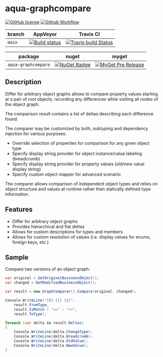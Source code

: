 # aqua-graphcompare

[![GitHub license][lic-badge]][lic-link]
[![Github Workflow][pub-badge]][pub-link]

| branch | AppVeyor                | Travis CI                      |
| ---    | ---                     | ---                            |
| `main` | [![Build status][5]][6] | [![Travis build Status][7]][8] |

| package             | nuget                  | myget                        |
| ---                 | ---                    | ---                          |
| `aqua-graphcompare` | [![NuGet Badge][1]][2] | [![MyGet Pre Release][3]][4] |

## Description

Differ for arbitrary object graphs allows to compare property values starting at a pair of root objects, recording any differences while visiting all nodes of the object graph.

The comparison result contains a list of deltas describing each difference found.

The comparer may be customized by both, subtyping and dependency injection for various purposes:

* Override selection of properties for comparison for any given object type
* Specify display string provider for object instance/value labeling (breadcrumb)
* Specify display string provider for property values (old/new value display string)
* Specify custom object mapper for advanced scenario

The comparer allows comparison of independent object types and relies on object structure and values at runtime rather than statically defined type information.

## Features

* Differ for arbitrary object graphs
* Provides hierarchical and flat deltas
* Allows for custom descriptions for types and members
* Allows for custom resolution of values (i.e. display values for enums, foreign keys, etc.)

## Sample

Compare two versions of an object graph:

```C#
var original = GetOriginalBusinessObject();
var changed = GetModifiedBusinessObject();

var result = new GraphComparer().Compare(original, changed);

Console.WriteLine("{0} {1} {2}", 
    result.FromType, 
    result.IsMatch ? "==" : "<>", 
    result.ToType);

foreach (var delta in result.Deltas)
{
    Console.WriteLine(delta.ChangeType);
    Console.WriteLine(delta.Breadcrumb);
    Console.WriteLine(delta.OldValue);
    Console.WriteLine(delta.NewValue);
}
```

[1]: https://buildstats.info/nuget/aqua-graphcompare?includePreReleases=true
[2]: http://www.nuget.org/packages/aqua-graphcompare
[3]: http://img.shields.io/myget/aqua/vpre/aqua-graphcompare.svg?style=flat-square&label=myget
[4]: https://www.myget.org/feed/aqua/package/nuget/aqua-graphcompare
[5]: https://ci.appveyor.com/api/projects/status/se738mykuhel4b3q/branch/main?svg=true
[6]: https://ci.appveyor.com/project/6bee/aqua-graphcompare/branch/main
[7]: https://travis-ci.org/6bee/aqua-graphcompare.svg?branch=main
[8]: https://travis-ci.org/6bee/aqua-graphcompare?branch=main

[lic-badge]: https://img.shields.io/github/license/6bee/aqua-graphcompare.svg
[lic-link]: https://github.com/6bee/aqua-graphcompare/blob/main/license.txt

[pub-badge]: https://github.com/6bee/aqua-graphcompare/actions/workflows/publish.yml/badge.svg
[pub-link]: https://github.com/6bee/aqua-graphcompare/actions/workflows/publish.yml
